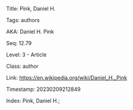 Title:  Pink, Daniel H.

Tags:   authors

AKA:    Daniel H. Pink

Seq:    12.79

Level:  3 - Article

Class:  author

Link:   https://en.wikipedia.org/wiki/Daniel_H._Pink

Timestamp: 20230209212849

Index:  Pink, Daniel H.; 
